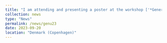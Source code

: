 ```yaml
---
title: "I am attending and presenting a poster at the workshop ['*Generative models and uncertainty quantification*'](https://genu.ai/2023)."
collection: news
type: "News"
permalink: /news/genu23
date: 2023-09-20
location: "Denmark (Copenhagen)"
---
```

